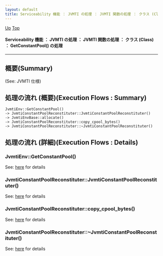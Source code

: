 ```yaml
---
layout: default
title: Serviceability 機能 ： JVMTI の処理 ： JVMTI 関数の処理 ： クラス (Class) ： GetConstantPool() の処理  
---
```

[Up](noSfr5xs8r.html) [Top](../index.html)

#### Serviceability 機能 ： JVMTI の処理 ： JVMTI 関数の処理 ： クラス (Class) ： GetConstantPool() の処理  

--- 
## 概要(Summary)
(See: JVMTI 仕様)

## 処理の流れ (概要)(Execution Flows : Summary)
```
JvmtiEnv::GetConstantPool()
-> JvmtiConstantPoolReconstituter::JvmtiConstantPoolReconstituter()
-> JvmtiEnvBase::allocate()
-> JvmtiConstantPoolReconstituter::copy_cpool_bytes()
-> JvmtiConstantPoolReconstituter::~JvmtiConstantPoolReconstituter()
```

## 処理の流れ (詳細)(Execution Flows : Details)
### JvmtiEnv::GetConstantPool()
See: [here](no17119P9E.html) for details
### JvmtiConstantPoolReconstituter::JvmtiConstantPoolReconstituter()
See: [here](no17119cHL.html) for details
### JvmtiConstantPoolReconstituter::copy_cpool_bytes()
See: [here](no17119pRR.html) for details
### JvmtiConstantPoolReconstituter::~JvmtiConstantPoolReconstituter()
See: [here](no171192bX.html) for details






